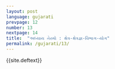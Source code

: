```yaml
---
layout: post
language: gujarati
prevpage: 12
number: 13
nextpage: 14
title:  "અધ્યાય તેરમો : ક્ષેત્ર-ક્ષેત્રજ્ઞ-વિભાગ-યોગ"
permalink: /gujarati/13/
---
```


{{site.deftext}}